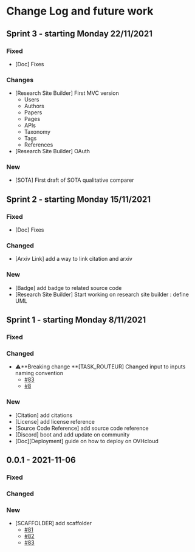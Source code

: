 # Change Log and future work



## Sprint 3 - starting Monday 22/11/2021

### Fixed

* \[Doc] Fixes

### Changes

* \[Research Site Builder] First MVC version&#x20;
  * Users
  * Authors
  * Papers
  * Pages
  * APIs
  * Taxonomy
  * Tags
  * References
* \[Research Site Builder] OAuth

### New

* \[SOTA] First draft of SOTA qualitative comparer

## Sprint 2 - starting Monday 15/11/2021

### Fixed

* \[Doc] Fixes

### Changed

* \[Arxiv Link] add a way to link citation and arxiv&#x20;

### New

* \[Badge] add badge to related source code
* \[Research Site Builder] Start working on research site builder : define UML

## Sprint 1 - starting Monday 8/11/2021

### Fixed



### Changed

* :warning:**Breaking change **\[TASK\_ROUTEUR] Changed input to inputs naming convention
  * [#83](https://github.com/theunifai/unifai-apis-core/pull/83)
  * [#8](https://github.com/theunifai/unifai-api-utils/pull/8)

### New

* \[Citation] add citations
* \[License] add license reference
* \[Source Code Reference] add source code reference
* \[Discord] boot and add update on community
* \[Doc]\[Deployment] guide on how to deploy on OVHcloud

## 0.0.1 - 2021-11-06

### Fixed

### Changed

### New

* \[SCAFFOLDER] add scaffolder&#x20;
  * [#81](https://github.com/theunifai/unifai-apis-core/pull/81)
  * [#82](https://github.com/theunifai/unifai-apis-core/pull/82)
  * [#83](https://github.com/theunifai/unifai-apis-core/pull/83)

